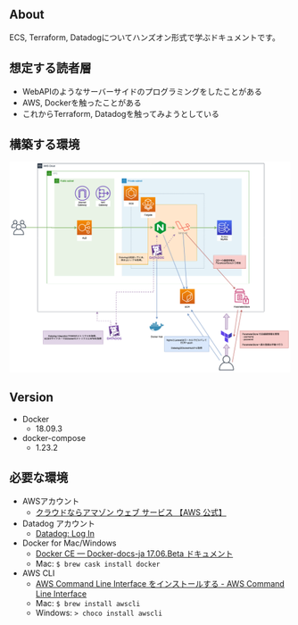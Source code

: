 ## About
ECS, Terraform, Datadogについてハンズオン形式で学ぶドキュメントです。

## 想定する読者層
- WebAPIのようなサーバーサイドのプログラミングをしたことがある
- AWS, Dockerを触ったことがある
- これからTerraform, Datadogを触ってみようとしている

## 構築する環境
![aws](imgs/aws.png)

## Version
- Docker
    - 18.09.3
- docker-compose
    - 1.23.2

## 必要な環境
- AWSアカウント
    - [クラウドならアマゾン ウェブ サービス 【AWS 公式】](https://aws.amazon.com/jp/)
- Datadog アカウント
    - [Datadog: Log In](https://app.datadoghq.com/account/login?next=%2Fapm%2Fhome)
- Docker for Mac/Windows
    - [Docker CE — Docker-docs-ja 17.06.Beta ドキュメント](http://docs.docker.jp/engine/installation/docker-ce.html)
    - Mac: `$ brew cask install docker`
- AWS CLI
    - [AWS Command Line Interface をインストールする - AWS Command Line Interface](https://docs.aws.amazon.com/ja_jp/cli/latest/userguide/cli-chap-install.html)
    - Mac: `$ brew install awscli`
    - Windows: `> choco install awscli`
